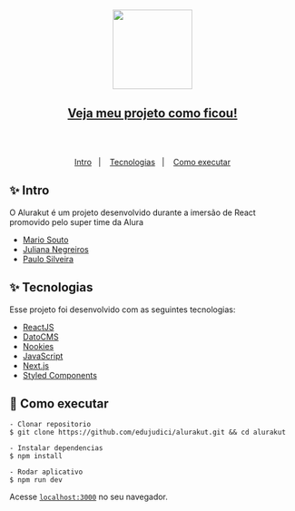 <h1 align="center">
  <img src="https://user-images.githubusercontent.com/66326378/126183799-217bdbe7-7324-4b94-9bff-84a769d2032a.png" height=140px weight=140px />
</h1>

<h2 align="center"><a href="https://alurakut-edujudici.vercel.app/">Veja meu projeto como ficou!</a></h2>
<br><br>

<p align="center">
  <a href="#-intro">Intro</a>&nbsp;&nbsp;&nbsp;|&nbsp;&nbsp;&nbsp;
  <a href="#-tecnologias">Tecnologias</a>&nbsp;&nbsp;&nbsp;|&nbsp;&nbsp;&nbsp;
    <a href="#-como-executar">Como executar</a>
</p>

## ✨ Intro

O Alurakut é um projeto desenvolvido durante a imersão de React promovido pelo super time da Alura
- <a href="https://twitter.com/omariosouto">Mario Souto</a> <br>
- <a href="https://twitter.com/juunegreiros">Juliana Negreiros</a> <br>
- <a href="https://twitter.com/paulo_caelum">Paulo Silveira</a> <br>

## ✨ Tecnologias

Esse projeto foi desenvolvido com as seguintes tecnologias:

- [ReactJS](https://reactjs.org)
- [DatoCMS](https://www.datocms.com)
- [Nookies](https://www.npmjs.com/package/nookies)
- [JavaScript](https://developer.mozilla.org/pt-BR/docs/Web/JavaScript)
- [Next.js](https://nextjs.org)
- [Styled Components](https://styled-components.com)

## 🚀 Como executar

    - Clonar repositorio
    $ git clone https://github.com/edujudici/alurakut.git && cd alurakut

    - Instalar dependencias
    $ npm install

    - Rodar aplicativo
    $ npm run dev

Acesse [`localhost:3000`](http://localhost:3000) no seu navegador.
